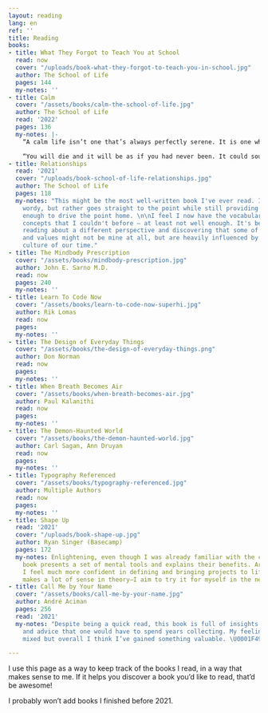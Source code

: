 ```yaml
---
layout: reading
lang: en
ref: ''
title: Reading
books:
- title: What They Forgot to Teach You at School
  read: now
  cover: "/uploads/book-what-they-forgot-to-teach-you-in-school.jpg"
  author: The School of Life
  pages: 144
  my-notes: ''
- title: Calm
  cover: "/assets/books/calm-the-school-of-life.jpg"
  author: The School of Life
  read: '2022'
  pages: 136
  my-notes: |-
    “A calm life isn’t one that’s always perfectly serene. It is one where we are committed to calming down more readily, and where we strive for more realistic expectations; where we can understand better why certain problems are occurring, and we can be more adept at finding a consoling perspective.”

    “You will die and it will be as if you had never been. It could sound demeaning. But these are generous sentiments, for we otherwise so easily exaggerate our own importance and suffer accordingly.”
- title: Relationships
  read: '2021'
  cover: "/uploads/book-school-of-life-relationships.jpg"
  author: The School of Life
  pages: 118
  my-notes: "This might be the most well-written book I've ever read. It's not unnecessarily
    wordy, but rather goes straight to the point while still providing examples vivid
    enough to drive the point home. \n\nI feel I now have the vocabulary to talk about
    concepts that I couldn't before — at least not well enough. It's been interesting
    reading about a different perspective and discovering that some of my beliefs
    and values might not be mine at all, but are heavily influenced by the dominant
    culture of our time."
- title: The Mindbody Prescription
  cover: "/assets/books/mindbody-prescription.jpg"
  author: John E. Sarno M.D.
  read: now
  pages: 240
  my-notes: ''
- title: Learn To Code Now
  cover: "/assets/books/learn-to-code-now-superhi.jpg"
  author: Rik Lomas
  read: now
  pages: 
  my-notes: ''
- title: The Design of Everyday Things
  cover: "/assets/books/the-design-of-everyday-things.png"
  author: Don Norman
  read: now
  pages: 
  my-notes: ''
- title: When Breath Becomes Air
  cover: "/assets/books/when-breath-becomes-air.jpg"
  author: Paul Kalanithi
  read: now
  pages: 
  my-notes: ''
- title: The Demon-Haunted World
  cover: "/assets/books/the-demon-haunted-world.jpg"
  author: Carl Sagan, Ann Druyan
  read: now
  pages: 
  my-notes: ''
- title: Typography Referenced
  cover: "/assets/books/typography-referenced.jpg"
  author: Multiple Authors
  read: now
  pages: 
  my-notes: ''
- title: Shape Up
  read: '2021'
  cover: "/uploads/book-shape-up.jpg"
  author: Ryan Singer (Basecamp)
  pages: 172
  my-notes: Enlightening, even though I was already familiar with the concepts. The
    book presents a set of mental tools and explains their benefits. Armed with those,
    I feel much more confident in defining and bringing projects to life. This approach
    makes a lot of sense in theory—I aim to try it for myself in the near future.
- title: Call Me by Your Name
  cover: "/assets/books/call-me-by-your-name.jpg"
  author: André Aciman
  pages: 256
  read: '2021'
  my-notes: "Despite being a quick read, this book is full of insights on human psychology
    and advice that one would have to spend years collecting. My feelings are a bit
    mixed but overall I think I’ve gained something valuable. \U0001F499\n"

---
```

I use this page as a way to keep track of the books I read, in a way that makes sense to me. If it helps you discover a book you’d like to read, that’d be awesome!

I probably won’t add books I finished before 2021.
